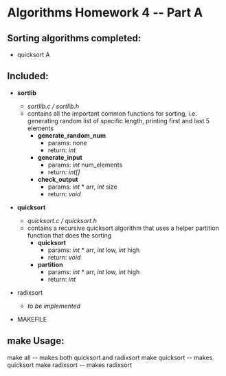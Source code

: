 # Algorithms Homework 4 -- Part A

## Sorting algorithms completed:

* quicksort A

## Included:

* **sortlib**
  * *sortlib.c / sortlib.h*
  * contains all the important common functions for sorting, i.e. generating random list of specific length, printing first and last 5 elements
    * **generate_random_num**
      * params: none
      * return: *int*
    * **generate_input**
      * params: *int* num_elements
      * return: *int[]*
    * **check_output**
      * params: *int* * arr, *int* size
      * return: *void*

* **quicksort**
  * *quicksort.c / quicksort.h*
  * contains a recursive quicksort algorithm that uses a helper partition function that does the sorting
    * **quicksort**
      * params: *int* * arr, *int* low, *int* high
      * return: *void*
    * **partition**
      * params: *int* * arr, *int* low, *int* high
      * return: *int*

* radixsort
  * *to be implemented*

* MAKEFILE

## make Usage:
make all -- makes both quicksort and radixsort
make quicksort -- makes quicksort
make radixsort -- makes radixsort

